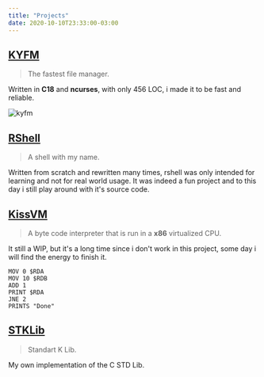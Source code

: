 ```yaml
---
title: "Projects"
date: 2020-10-10T23:33:00-03:00
---
```


## [KYFM](https://gitlab.com/KisuYami/kyfm)

> The fastest file manager.

Written in __C18__ and __ncurses__, with only 456 LOC, i made it to be fast and reliable.

![kyfm](/img/projects/kyfm-preview.png)

## [RShell](https://gitlab.com/KisuYami/rshell)

> A shell with my name.

Written from scratch and rewritten many times, rshell was only intended for learning and not for real world usage.
It was indeed a fun project and to this day i still play around with it's source code.

## [KissVM](https://gitlab.com/KisuYami/kissvm)

> A byte code interpreter that is run in a __x86__ virtualized CPU.

It still a WIP, but it's a long time since i don't work in this project, some day i will find the energy to finish it.

```
MOV 0 $RDA
MOV 10 $RDB
ADD 1
PRINT $RDA
JNE 2
PRINTS "Done"
```

## [STKLib](https://gitlab.com/KisuYami/stklib)

> Standart K Lib.

My own implementation of the C STD Lib.
